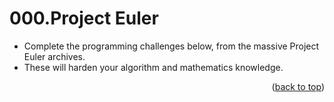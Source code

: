 <a name="topage"></a>

# 000.Project Euler

* Complete the programming challenges below, from the massive Project Euler archives.
* These will harden your algorithm and mathematics knowledge.


<p align="right">(<a href="#topage">back to top</a>)</p>
<br/>
<br/>
